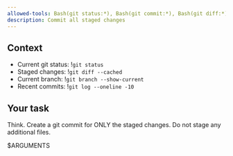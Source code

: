```yaml
---
allowed-tools: Bash(git status:*), Bash(git commit:*), Bash(git diff:*), Bash(git log:*)
description: Commit all staged changes
---
```


## Context

- Current git status: !`git status`
- Staged changes: !`git diff --cached`
- Current branch: !`git branch --show-current`
- Recent commits: !`git log --oneline -10`

## Your task
Think.
Create a git commit for ONLY the staged changes. Do not stage any additional files. 

$ARGUMENTS